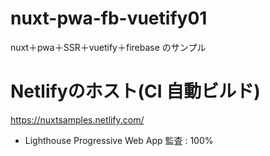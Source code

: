 # nuxt-pwa-fb-vuetify01
nuxt＋pwa＋SSR＋vuetify＋firebase のサンプル

# Netlifyのホスト(CI 自動ビルド)
https://nuxtsamples.netlify.com/
* Lighthouse Progressive Web App 監査 : 100%
